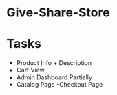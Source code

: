 # Give-Share-Store

# Tasks
- Product Info + Description
- Cart View
- Admin Dashboard Partially
- Catalog Page
-Checkout Page

